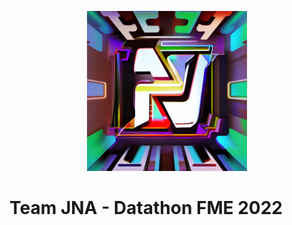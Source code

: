 <p align="center">
  <img width="256" height="256" src="https://raw.githubusercontent.com/JNA-DatathonFME2022/.github/126cc6840e94b64c56e0ef28c3ea1878f9b33de2/profile/assets/logo2.png">
</p>

# Team JNA - Datathon FME 2022

<!--
🙋‍♀️ A short introduction - what is your organization all about?
👩‍💻 Useful resources - where can the community find your docs? Is there anything else the community should know?
🍿 Fun facts - what does your team eat for breakfast?
-->
